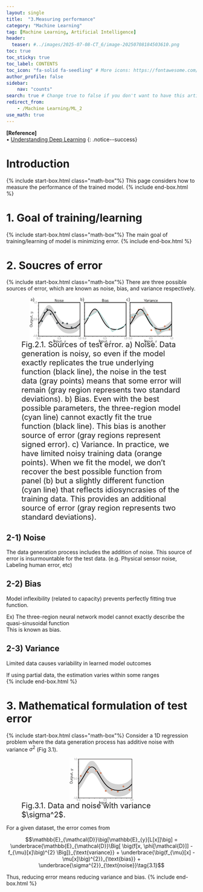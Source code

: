 ```yaml
---
layout: single
title:  "3.Measuring performance"
category: "Machine Learning"
tag: [Machine Learning, Artificial Intelligence]
header:
  teaser: #../images/2025-07-08-CT_6/image-20250708184503610.png
toc: true
toc_sticky: true
toc_label: CONTENTS
toc_icon: "fa-solid fa-seedling" # More icons: https://fontawesome.com/v6/search?ic=free
author_profile: false
sidebar:
    nav: "counts"
search: true # Change true to false if you don't want to have this article be searched 
redirect_from:
    - /Machine Learning/ML_2
use_math: true
---
```


**[Reference]** <br>
$\bullet$ [Understanding Deep Learning](https://udlbook.github.io/udlbook/)
{: .notice--success}

# Introduction
{% include start-box.html class="math-box"%}
This page considers how to measure the performance of the trained model. 
{% include end-box.html %}

# 1. Goal of training/learning
{% include start-box.html class="math-box"%}
The main goal of training/learning of model is minimizing error.
{% include end-box.html %}

# 2. Soucres of error
{% include start-box.html class="math-box"%}
There are three possible sources of error, which are known as noise, bias, and variance respectively.

<figure style="display: flex; flex-direction: column; align-items: center; margin-top: 0.5em; margin-bottom: 0.5em;">
  <img src="../images/2025-09-07-ML_3/Fig1.png" alt="Noise, Bias, Variance" 
       style="width: 90%; height: auto;">
   <figcaption style="font-size: 20px; margin-top: -0.5em;">
   Fig.2.1. Sources of test error. a) Noise. Data generation is noisy, so even if the model exactly replicates the true underlying function (black line), the noise in the
            test data (gray points) means that some error will remain (gray region represents two standard deviations). b) Bias. Even with the best possible parameters, the three-region model (cyan line) cannot exactly fit the true function (black line). This bias is another source of error (gray regions represent signed error). c) Variance. In practice, we have limited noisy training data (orange points). When we fit the model, we don’t recover the best possible function from panel (b) but a slightly different function (cyan line) that reflects idiosyncrasies of the training data. This provides an additional source of error (gray region represents two standard deviations). 
   </figcaption>
</figure> 

## 2-1) Noise 
The data generation process includes the addition of noise. 
This source of error is insurmountable for the test data. (e.g. Physical sensor noise, Labeling human error, etc)

## 2-2) Bias
Model inflexibility (related to capacity) prevents perfectly fitting true function.
<div class="indented-paragraph" markdown="1">
Ex) The three-region neural network model cannot exactly describe the quasi-sinusoidal function
</div>
This is known as bias.

## 2-3) Variance
Limited data causes variability in learned model outcomes
<div class="indented-paragraph" markdown="1">
If using partial data, the estimation varies within some ranges
</div>
{% include end-box.html %}

# 3. Mathematical formulation of test error
{% include start-box.html class="math-box"%}
Consider a 1D regression problem where the data generation process has additive noise with variance $\sigma^2$ (Fig 3.1).

<figure style="display: flex; flex-direction: column; align-items: center; margin-top: 0.5em; margin-bottom: 0.5em;">
  <img src="../images/2025-09-07-ML_3/Fig2.png" alt="Noised data" 
       style="width: 40%; height: auto;">
   <figcaption style="font-size: 20px; margin-top: -0.5em;">
   Fig.3.1. Data and noise with variance $\sigma^2$.
   </figcaption>
</figure> 

For a given dataset, the error comes from 

$$\mathbb{E}_{\mathcal{D}}\big[\mathbb{E}_{y}[L[x]]\big] = \underbrace{\mathbb{E}_{\mathcal{D}}\Big[ \big(f[x, \phi[\mathcal{D}]] - f_{\mu}[x]\big)^{2} \Big]}_{\text{variance}} + \underbrace{\big(f_{\mu}[x] - \mu[x]\big)^{2}}_{\text{bias}} + \underbrace{\sigma^{2}}_{\text{noise}}\tag{3.1}$$

Thus, reducing error means reducing variance and bias.
{% include end-box.html %}

